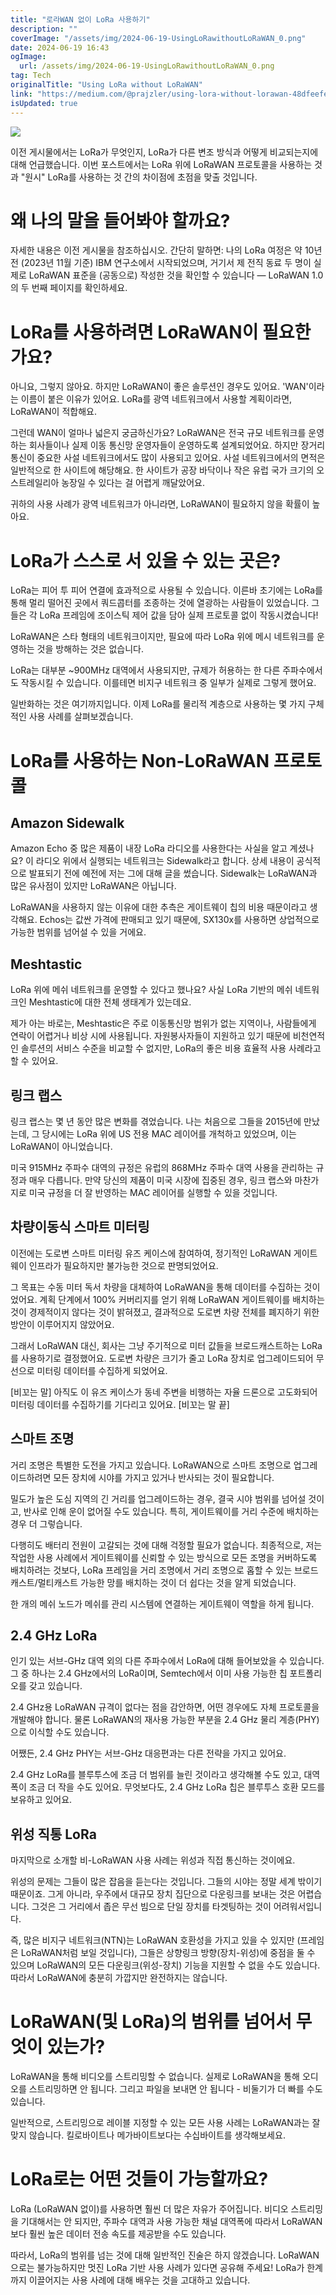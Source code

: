 ```yaml
---
title: "로라WAN 없이 LoRa 사용하기"
description: ""
coverImage: "/assets/img/2024-06-19-UsingLoRawithoutLoRaWAN_0.png"
date: 2024-06-19 16:43
ogImage:
  url: /assets/img/2024-06-19-UsingLoRawithoutLoRaWAN_0.png
tag: Tech
originalTitle: "Using LoRa without LoRaWAN"
link: "https://medium.com/@prajzler/using-lora-without-lorawan-48dfeefed4d2"
isUpdated: true
---
```


<img src="/assets/img/2024-06-19-UsingLoRawithoutLoRaWAN_0.png" />

이전 게시물에서는 LoRa가 무엇인지, LoRa가 다른 변조 방식과 어떻게 비교되는지에 대해 언급했습니다. 이번 포스트에서는 LoRa 위에 LoRaWAN 프로토콜을 사용하는 것과 "원시" LoRa를 사용하는 것 간의 차이점에 초점을 맞출 것입니다.

# 왜 나의 말을 들어봐야 할까요?

자세한 내용은 이전 게시물을 참조하십시오. 간단히 말하면: 나의 LoRa 여정은 약 10년 전 (2023년 11월 기준) IBM 연구소에서 시작되었으며, 거기서 제 전직 동료 두 명이 실제로 LoRaWAN 표준을 (공동으로) 작성한 것을 확인할 수 있습니다 — LoRaWAN 1.0의 두 번째 페이지를 확인하세요.

<div class="content-ad"></div>

# LoRa를 사용하려면 LoRaWAN이 필요한가요?

아니요, 그렇지 않아요. 하지만 LoRaWAN이 좋은 솔루션인 경우도 있어요. 'WAN'이라는 이름이 붙은 이유가 있어요. LoRa를 광역 네트워크에서 사용할 계획이라면, LoRaWAN이 적합해요.

그런데 WAN이 얼마나 넓은지 궁금하신가요? LoRaWAN은 전국 규모 네트워크를 운영하는 회사들이나 실제 이동 통신망 운영자들이 운영하도록 설계되었어요. 하지만 장거리 통신이 중요한 사설 네트워크에서도 많이 사용되고 있어요. 사설 네트워크에서의 면적은 일반적으로 한 사이트에 해당해요. 한 사이트가 공장 바닥이나 작은 유럽 국가 크기의 오스트레일리아 농장일 수 있다는 걸 어렵게 깨달았어요.

귀하의 사용 사례가 광역 네트워크가 아니라면, LoRaWAN이 필요하지 않을 확률이 높아요.

<div class="content-ad"></div>

# LoRa가 스스로 서 있을 수 있는 곳은?

LoRa는 피어 투 피어 연결에 효과적으로 사용될 수 있습니다. 이른바 초기에는 LoRa를 통해 멀리 떨어진 곳에서 쿼드콥터를 조종하는 것에 열광하는 사람들이 있었습니다. 그들은 각 LoRa 프레임에 조이스틱 제어 값을 담아 실제 프로토콜 없이 작동시켰습니다!

LoRaWAN은 스타 형태의 네트워크이지만, 필요에 따라 LoRa 위에 메시 네트워크를 운영하는 것을 방해하는 것은 없습니다.

LoRa는 대부분 ~900MHz 대역에서 사용되지만, 규제가 허용하는 한 다른 주파수에서도 작동시킬 수 있습니다. 이를테면 비지구 네트워크 중 일부가 실제로 그렇게 했어요.

<div class="content-ad"></div>

일반화하는 것은 여기까지입니다. 이제 LoRa를 물리적 계층으로 사용하는 몇 가지 구체적인 사용 사례를 살펴보겠습니다.

# LoRa를 사용하는 Non-LoRaWAN 프로토콜

## Amazon Sidewalk

Amazon Echo 중 많은 제품이 내장 LoRa 라디오를 사용한다는 사실을 알고 계셨나요? 이 라디오 위에서 실행되는 네트워크는 Sidewalk라고 합니다. 상세 내용이 공식적으로 발표되기 전에 예전에 저는 그에 대해 글을 썼습니다. Sidewalk는 LoRaWAN과 많은 유사점이 있지만 LoRaWAN은 아닙니다.

<div class="content-ad"></div>

LoRaWAN을 사용하지 않는 이유에 대한 추측은 게이트웨이 칩의 비용 때문이라고 생각해요. Echos는 값싼 가격에 판매되고 있기 때문에, SX130x를 사용하면 상업적으로 가능한 범위를 넘어설 수 있을 거에요.

## Meshtastic

LoRa 위에 메쉬 네트워크를 운영할 수 있다고 했나요? 사실 LoRa 기반의 메쉬 네트워크인 Meshtastic에 대한 전체 생태계가 있는데요.

제가 아는 바로는, Meshtastic은 주로 이동통신망 범위가 없는 지역이나, 사람들에게 연락이 어렵거나 비상 시에 사용됩니다. 자원봉사자들이 지원하고 있기 때문에 비천연적인 솔루션의 서비스 수준을 비교할 수 없지만, LoRa의 좋은 비용 효율적 사용 사례라고 할 수 있어요.

<div class="content-ad"></div>

## 링크 랩스

링크 랩스는 몇 년 동안 많은 변화를 겪었습니다. 나는 처음으로 그들을 2015년에 만났는데, 그 당시에는 LoRa 위에 US 전용 MAC 레이어를 개척하고 있었으며, 이는 LoRaWAN이 아니었습니다.

미국 915MHz 주파수 대역의 규정은 유럽의 868MHz 주파수 대역 사용을 관리하는 규정과 매우 다릅니다. 만약 당신의 제품이 미국 시장에 집중된 경우, 링크 랩스와 마찬가지로 미국 규정을 더 잘 반영하는 MAC 레이어를 실행할 수 있을 것입니다.

## 차량이동식 스마트 미터링

<div class="content-ad"></div>

이전에는 도로변 스마트 미터링 유즈 케이스에 참여하여, 정기적인 LoRaWAN 게이트웨이 인프라가 필요하지만 불가능한 것으로 판명되었어요.

그 목표는 수동 미터 독서 차량을 대체하여 LoRaWAN을 통해 데이터를 수집하는 것이었어요. 계획 단계에서 100% 커버리지를 얻기 위해 LoRaWAN 게이트웨이를 배치하는 것이 경제적이지 않다는 것이 밝혀졌고, 결과적으로 도로변 차량 전체를 폐지하기 위한 방안이 이루어지지 않았어요.

그래서 LoRaWAN 대신, 회사는 그냥 주기적으로 미터 값들을 브로드캐스트하는 LoRa를 사용하기로 결정했어요. 도로변 차량은 크기가 줄고 LoRa 장치로 업그레이드되어 무선으로 미터링 데이터를 수집하게 되었어요.

[비꼬는 말] 아직도 이 유즈 케이스가 동네 주변을 비행하는 자율 드론으로 고도화되어 미터링 데이터를 수집하기를 기다리고 있어요. [비꼬는 말 끝]

<div class="content-ad"></div>

## 스마트 조명

거리 조명은 특별한 도전을 가지고 있습니다. LoRaWAN으로 스마트 조명으로 업그레이드하려면 모든 장치에 시야를 가지고 있거나 반사되는 것이 필요합니다.

밀도가 높은 도심 지역의 긴 거리를 업그레이드하는 경우, 결국 시야 범위를 넘어설 것이고, 반사로 인해 운이 없어질 수도 있습니다. 특히, 게이트웨이를 거리 수준에 배치하는 경우 더 그렇습니다.

다행히도 배터리 전원이 고갈되는 것에 대해 걱정할 필요가 없습니다. 최종적으로, 저는 작업한 사용 사례에서 게이트웨이를 신뢰할 수 있는 방식으로 모든 조명을 커버하도록 배치하려는 것보다, LoRa 프레임을 거리 조명에서 거리 조명으로 홉할 수 있는 브로드캐스트/멀티캐스트 가능한 망를 배치하는 것이 더 쉽다는 것을 알게 되었습니다.

<div class="content-ad"></div>

한 개의 메쉬 노드가 메쉬를 관리 시스템에 연결하는 게이트웨이 역할을 하게 됩니다.

## 2.4 GHz LoRa

인기 있는 서브-GHz 대역 외의 다른 주파수에서 LoRa에 대해 들어보았을 수 있습니다. 그 중 하나는 2.4 GHz에서의 LoRa이며, Semtech에서 이미 사용 가능한 칩 포트폴리오를 갖고 있습니다.

2.4 GHz용 LoRaWAN 규격이 없다는 점을 감안하면, 어떤 경우에도 자체 프로토콜을 개발해야 합니다. 물론 LoRaWAN의 재사용 가능한 부분을 2.4 GHz 물리 계층(PHY)으로 이식할 수도 있습니다.

<div class="content-ad"></div>

어쨌든, 2.4 GHz PHY는 서브-GHz 대응편과는 다른 전략을 가지고 있어요.

2.4 GHz LoRa를 블루투스에 조금 더 범위를 늘린 것이라고 생각해볼 수도 있고, 대역폭이 조금 더 작을 수도 있어요. 무엇보다도, 2.4 GHz LoRa 칩은 블루투스 호환 모드를 보유하고 있어요.

## 위성 직통 LoRa

마지막으로 소개할 비-LoRaWAN 사용 사례는 위성과 직접 통신하는 것이에요.

<div class="content-ad"></div>

위성의 문제는 그들이 많은 잡음을 듣는다는 것입니다. 그들의 시야는 정말 세계 밖이기 때문이죠. 그게 아니라, 우주에서 대규모 장치 집단으로 다운링크를 보내는 것은 어렵습니다. 그것은 그 거리에서 좁은 무선 빔으로 단일 장치를 타겟팅하는 것이 어려워서입니다.

즉, 많은 비지구 네트워크(NTN)는 LoRaWAN 호환성을 가지고 있을 수 있지만 (프레임은 LoRaWAN처럼 보일 것입니다), 그들은 상향링크 방향(장치-위성)에 중점을 둘 수 있으며 LoRaWAN의 모든 다운링크(위성-장치) 기능을 지원할 수 없을 수도 있습니다. 따라서 LoRaWAN에 충분히 가깝지만 완전하지는 않습니다.

# LoRaWAN(및 LoRa)의 범위를 넘어서 무엇이 있는가?

LoRaWAN을 통해 비디오를 스트리밍할 수 없습니다.
실제로 LoRaWAN을 통해 오디오를 스트리밍하면 안 됩니다.
그리고 파일을 보내면 안 됩니다 - 비둘기가 더 빠를 수도 있습니다.

<div class="content-ad"></div>

일반적으로, 스트리밍으로 레이블 지정할 수 있는 모든 사용 사례는 LoRaWAN과는 잘 맞지 않습니다. 킬로바이트나 메가바이트보다는 수십바이트를 생각해보세요.

# LoRa로는 어떤 것들이 가능할까요?

LoRa (LoRaWAN 없이)를 사용하면 훨씬 더 많은 자유가 주어집니다. 비디오 스트리밍을 기대해서는 안 되지만, 주파수 대역과 사용 가능한 채널 대역폭에 따라서 LoRaWAN보다 훨씬 높은 데이터 전송 속도를 제공받을 수도 있습니다.

따라서, LoRa의 범위를 넘는 것에 대해 일반적인 진술은 하지 않겠습니다. LoRaWAN으로는 불가능하지만 멋진 LoRa 기반 사용 사례가 있다면 공유해 주세요! LoRa가 한계까지 이끌어지는 사용 사례에 대해 배우는 것을 고대하고 있습니다.
